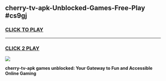 
## cherry-tv-apk-Unblocked-Games-Free-Play #cs9gj
<h3>
<a href="https://us.freeplayer.one?title=cherry-tv-apk&ref=9M">CLICK TO PLAY</a></h3>
<hr>

<h3>
<a href="https://us.freeplayer.one?title=cherry-tv-apk&ref=9M">CLICK 2 PLAY</a>
  
</h3>

<a href="https://us.freeplayer.one?title=cherry-tv-apk&ref=9M"><img src="https://clearcache.store/games.png"></a>


**cherry-tv-apk games unblocked: Your Gateway to Fun and Accessible Online Gaming**
